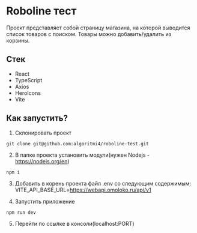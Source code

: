 # Roboline тест

Проект представляет собой страницу магазина, на которой выводится список товаров с поиском. Товары можно добавить/удалить из корзины.

## Стек
- React
- TypeScript
- Axios
- HeroIcons
- Vite

## Как запустить?

1) Склонировать проект
```
git clone git@github.com:algoritmi4/roboline-test.git
```

2) В папке проекта установить модули(нужен Nodejs - https://nodejs.org/en)
```
npm i
```

3) Добавить в корень проекта файл .env со следующим содержимым: VITE_API_BASE_URL=https://webapi.omoloko.ru/api/v1

4) Запустить приложение
```
npm run dev
```

5) Перейти по ссылке в консоли(localhost:PORT)
